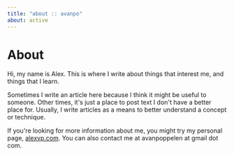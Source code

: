 ```yaml
---
title: "about :: avanpo"
about: active
---
```


# About

Hi, my name is Alex. This is where I write about things that interest me, and things that I learn.

Sometimes I write an article here because I think it might be useful to someone. Other times, it's just a place to post text I don't have a better place for. Usually, I write articles as a means to better understand a concept or technique.

If you're looking for more information about me, you might try my personal page, <a href="http://alexvp.com">alexvp.com</a>. You can also contact me at avanpoppelen at gmail dot com.
